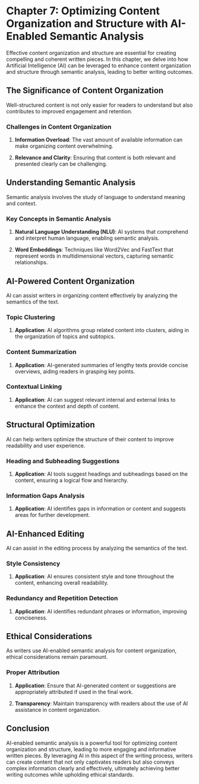 Chapter 7: Optimizing Content Organization and Structure with AI-Enabled Semantic Analysis
==========================================================================================

Effective content organization and structure are essential for creating compelling and coherent written pieces. In this chapter, we delve into how Artificial Intelligence (AI) can be leveraged to enhance content organization and structure through semantic analysis, leading to better writing outcomes.

The Significance of Content Organization
----------------------------------------

Well-structured content is not only easier for readers to understand but also contributes to improved engagement and retention.

### Challenges in Content Organization

1. **Information Overload**: The vast amount of available information can make organizing content overwhelming.

2. **Relevance and Clarity**: Ensuring that content is both relevant and presented clearly can be challenging.

Understanding Semantic Analysis
-------------------------------

Semantic analysis involves the study of language to understand meaning and context.

### Key Concepts in Semantic Analysis

1. **Natural Language Understanding (NLU)**: AI systems that comprehend and interpret human language, enabling semantic analysis.

2. **Word Embeddings**: Techniques like Word2Vec and FastText that represent words in multidimensional vectors, capturing semantic relationships.

AI-Powered Content Organization
-------------------------------

AI can assist writers in organizing content effectively by analyzing the semantics of the text.

### Topic Clustering

1. **Application**: AI algorithms group related content into clusters, aiding in the organization of topics and subtopics.

### Content Summarization

1. **Application**: AI-generated summaries of lengthy texts provide concise overviews, aiding readers in grasping key points.

### Contextual Linking

1. **Application**: AI can suggest relevant internal and external links to enhance the context and depth of content.

Structural Optimization
-----------------------

AI can help writers optimize the structure of their content to improve readability and user experience.

### Heading and Subheading Suggestions

1. **Application**: AI tools suggest headings and subheadings based on the content, ensuring a logical flow and hierarchy.

### Information Gaps Analysis

1. **Application**: AI identifies gaps in information or content and suggests areas for further development.

AI-Enhanced Editing
-------------------

AI can assist in the editing process by analyzing the semantics of the text.

### Style Consistency

1. **Application**: AI ensures consistent style and tone throughout the content, enhancing overall readability.

### Redundancy and Repetition Detection

1. **Application**: AI identifies redundant phrases or information, improving conciseness.

Ethical Considerations
----------------------

As writers use AI-enabled semantic analysis for content organization, ethical considerations remain paramount.

### Proper Attribution

1. **Application**: Ensure that AI-generated content or suggestions are appropriately attributed if used in the final work.

2. **Transparency**: Maintain transparency with readers about the use of AI assistance in content organization.

Conclusion
----------

AI-enabled semantic analysis is a powerful tool for optimizing content organization and structure, leading to more engaging and informative written pieces. By leveraging AI in this aspect of the writing process, writers can create content that not only captivates readers but also conveys complex information clearly and effectively, ultimately achieving better writing outcomes while upholding ethical standards.
